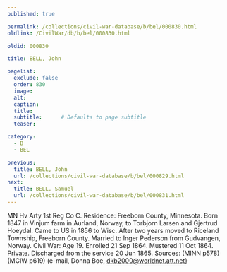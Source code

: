 ```yaml
---
published: true

permalink: /collections/civil-war-database/b/bel/000830.html
oldlink: /CivilWar/db/b/bel/000830.html

oldid: 000830

title: BELL, John

pagelist:
  exclude: false
  order: 830
  image: 
  alt:
  caption:
  title:
  subtitle:      # Defaults to page subtitle
  teaser:

category: 
  - B 
  - BEL

previous:
  title: BELL, John
  url: /collections/civil-war-database/b/bel/000829.html  
next:
  title: BELL, Samuel
  url: /collections/civil-war-database/b/bel/000831.html   
---
```

MN Hv Arty 1st Reg Co C. Residence: Freeborn County, Minnesota. Born 1847 in Vinjum farm in Aurland, Norway, to Torbjorn Larsen and Gjertrud Hoeydal. Came to US in 1856 to Wisc. After two years moved to Riceland Township, Freeborn County. Married to Inger Pederson from Gudvangen, Norway. Civil War: Age 19. Enrolled 21 Sep 1864. Mustered 11 Oct 1864. Private. Discharged from the service 20 Jun 1865. Sources: (MINN p578) (MCIW p619) (e-mail, Donna Boe, [dkb2000@worldnet.att.net](mailto:dkb2000@worldnet.att.net)\}
